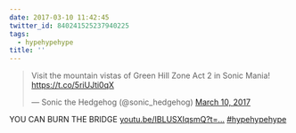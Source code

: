```yaml
---
date: 2017-03-10 11:42:45
twitter_id: 840241525237940225
tags:
  - hypehypehype
title: ''
---
```


<blockquote class="twitter-tweet"><p lang="en" dir="ltr">Visit the mountain vistas of Green Hill Zone Act 2 in Sonic Mania! <a href="https://t.co/5riUJti0qX">https://t.co/5riUJti0qX</a></p>&mdash; Sonic the Hedgehog (@sonic_hedgehog) <a href="https://twitter.com/sonic_hedgehog/status/840234218814750720?ref_src=twsrc%5Etfw">March 10, 2017</a></blockquote>
<script async src="https://platform.twitter.com/widgets.js" charset="utf-8"></script>

YOU CAN BURN THE BRIDGE [youtu.be/IBLUSXIqsmQ?t=…](https://youtu.be/IBLUSXIqsmQ?t=40s) [#hypehypehype](https://twitter.com/hashtag/hypehypehype)
